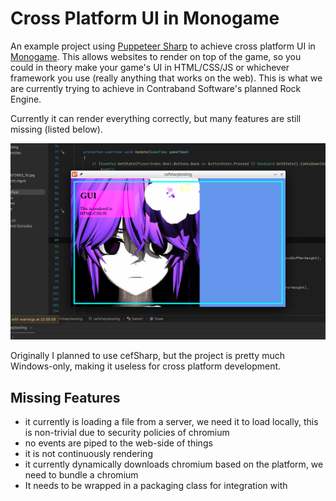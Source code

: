 # Cross Platform UI in Monogame

An example project using [Puppeteer Sharp](https://github.com/hardkoded/puppeteer-sharp) to achieve cross platform UI in [Monogame](https://github.com/MonoGame/MonoGame). This allows websites to render on top of the game, so you could in theory make your game's UI in HTML/CSS/JS or whichever framework you use (really anything that works on the web). This is what we are currently trying to achieve in Contraband Software's planned Rock Engine.

Currently it can render everything correctly, but many features are still missing (listed below).

![A combine harvester mowing a wheat field](preview.png?raw=true "Preview Image")

Originally I planned to use cefSharp, but the project is pretty much Windows-only, making it useless for cross platform development.

## Missing Features
- it currently is loading a file from a server, we need it to load locally, this is non-trivial due to security policies of chromium
- no events are piped to the web-side of things
- it is not continuously rendering
- it currently dynamically downloads chromium based on the platform, we need to bundle a chromium
- It needs to be wrapped in a packaging class for integration with
